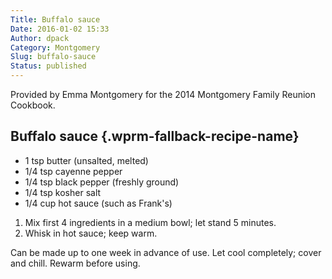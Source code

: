 ```yaml
---
Title: Buffalo sauce
Date: 2016-01-02 15:33
Author: dpack
Category: Montgomery
Slug: buffalo-sauce
Status: published
---
```


Provided by Emma Montgomery for the 2014 Montgomery Family Reunion Cookbook. <!--WPRM Recipe 184-->

<div class="wprm-fallback-recipe">

Buffalo sauce {.wprm-fallback-recipe-name}
-------------

<div class="wprm-fallback-recipe-ingredients">

-   1 tsp butter (unsalted, melted)
-   1/4 tsp cayenne pepper
-   1/4 tsp black pepper (freshly ground)
-   1/4 tsp kosher salt
-   1/4 cup hot sauce (such as Frank's)

</div>

<div class="wprm-fallback-recipe-instructions">

1.  Mix first 4 ingredients in a medium bowl; let stand 5 minutes.
2.  Whisk in hot sauce; keep warm.

</div>

<div class="wprm-fallback-recipe-notes">

Can be made up to one week in advance of use. Let cool completely; cover and chill. Rewarm before using.

</div>

</div>

<!--End WPRM Recipe-->
